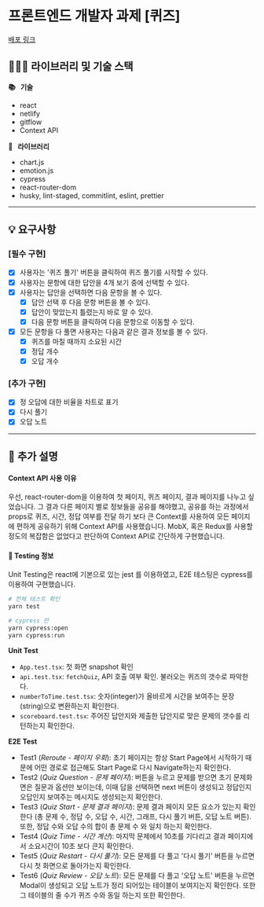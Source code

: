 # 프론트엔드 개발자 과제 [퀴즈]

[배포 링크](https://classting-quiz-donghakang.netlify.app)

## 👨🏻‍💻 라이브러리 및 기술 스택

**📚 &nbsp; 기술**

- react
- netlify
- gitflow
- Context API

**💼 &nbsp; 라이브러리**

- chart.js
- emotion.js
- cypress
- react-router-dom
- husky, lint-staged, commitlint, eslint, prettier

---

## 💡 요구사항

### [필수 구현]

- [x] 사용자는 '퀴즈 풀기' 버튼을 클릭하여 퀴즈 풀기를 시작할 수 있다.
- [x] 사용자는 문항에 대한 답안을 4개 보기 중에 선택할 수 있다.
- [x] 사용자는 답안을 선택하면 다음 문항을 볼 수 있다.
  - [x] 답안 선택 후 다음 문항 버튼을 볼 수 있다.
  - [x] 답안이 맞았는지 틀렸는지 바로 알 수 있다.
  - [x] 다음 문항 버튼을 클릭하여 다음 문항으로 이동할 수 있다.
- [x] 모든 문항을 다 풀면 사용자는 다음과 같은 결과 정보를 볼 수 있다.
  - [x] 퀴즈를 마칠 때까지 소요된 시간
  - [x] 정답 개수
  - [x] 오답 개수

### [추가 구현]

- [x] 정 오답에 대한 비율을 차트로 표기
- [x] 다시 풀기
- [x] 오답 노트

---

## 📝 추가 설명

#### Context API 사용 이유

우선, react-router-dom을 이용하여 첫 페이지, 퀴즈 페이지, 결과 페이지를 나누고 싶었습니다. 그 결과 다른 페이지 별로 정보들을 공유를 해야했고, 공유를 하는 과정에서 props로 퀴즈, 시간, 정답 여부를 전달 하기 보다 큰 Context를 사용하여 모든 페이지에 편하게 공유하기 위해 Context API를 사용했습니다.
MobX, 혹은 Redux를 사용할 정도의 복잡함은 없었다고 판단하여 Context API로 간단하게 구현했습니다.

#### 🧪 Testing 정보

Unit Testing은 react에 기본으로 있는 jest 를 이용하였고, E2E 테스팅은 cypress를 이용하여 구현했습니다.

```bash
# 전체 테스트 확인
yarn test
```

```bash
# cypress 만
yarn cypress:open
yarn cypress:run
```

**Unit Test**

- `App.test.tsx`: 첫 화면 snapshot 확인
- `api.test.tsx`: `fetchQuiz`, API 호출 여부 확인. 불러오는 퀴즈의 갯수로 파악한다.
- `numberToTime.test.tsx`: 숫자(integer)가 올바르게 시간을 보여주는 문장(string)으로 변환하는지 확인한다.
- `scoreboard.test.tsx`: 주어진 답안지와 제출한 답안지로 맞은 문제의 갯수를 리턴하는지 확인한다.

**E2E Test**

- Test1 (_Reroute - 페이지 우회_): 초기 페이지는 항상 Start Page에서 시작하기 때문에 어떤 경로로 접근해도 Start Page로 다시 Navigate하는지 확인한다.
- Test2 (_Quiz Question - 문제 페이지_): 버튼을 누르고 문제를 받으면 초기 문제화면은 질문과 옵션만 보이는데, 이때 답을 선택하면 next 버튼이 생성되고 정답인지 오답인지 보여주는 메시지도 생성되는지 확인한다.
- Test3 (_Quiz Start - 문제 결과 페이지_): 문제 결과 페이지 모든 요소가 있는지 확인한다 (총 문제 수, 정답 수, 오답 수, 시간, 그래프, 다시 풀기 버튼, 오답 노트 버튼). 또한, 정답 수와 오답 수의 합이 총 문제 수 와 일치 하는지 확인한다.
- Test4 (_Quiz Time - 시간 계산_): 마지막 문제에서 10초를 기다리고 결과 페이지에서 소요시간이 10초 보다 큰지 확인한다.
- Test5 (_Quiz Restart - 다시 풀기_): 모든 문제를 다 풀고 '다시 풀기' 버튼을 누르면 다시 첫 화면으로 돌아가는지 확인한다.
- Test6 (_Quiz Review - 오답 노트_): 모든 문제를 다 풀고 '오답 노트' 버튼을 누르면 Modal이 생성되고 오답 노트가 정리 되어있는 테이블이 보여지는지 확인한다. 또한 그 테이블의 줄 수가 퀴즈 수와 동일 하는지 또한 확인한다.
